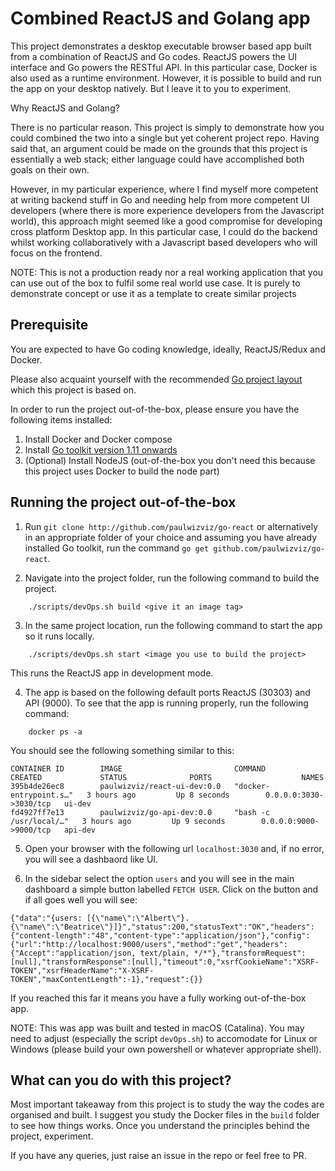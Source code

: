 # Combined ReactJS and Golang app

This project demonstrates a desktop executable browser based app built from a combination of ReactJS and Go codes. ReactJS powers the UI interface and Go powers the RESTful API. In this particular case, Docker is also used as a runtime environment. However, it is possible to build and run the app on your desktop natively. But I leave it to you to experiment.

Why ReactJS and Golang?

There is no particular reason. This project is simply to demonstrate how you could combined the two into a single but yet coherent project repo. Having said that, an argument could be made on the grounds that this project is essentially a web stack; either language could have accomplished both goals on their own.

However, in my particular experience, where I find myself more competent at writing backend stuff in Go and needing help from more competent UI developers (where there is more experience developers from the Javascript world), this approach might seemed like a good compromise for developing cross platform Desktop app. In this particular case, I could do the backend whilst working collaboratively with a Javascript based developers who will focus on the frontend.

NOTE: This is not a production ready nor a real working application that you can use out of the box to fulfil some real world use case. It is purely to demonstrate concept or use it as a template to create similar projects

## Prerequisite

You are expected to have Go coding knowledge, ideally, ReactJS/Redux and Docker.

Please also acquaint yourself with the recommended [Go project layout](https://github.com/golang-standards/project-layout) which this project is based on.

In order to run the project out-of-the-box, please ensure you have the following items installed:

1. Install Docker and Docker compose
2. Install [Go toolkit version 1.11 onwards](https://blog.golang.org/)
3. (Optional) Install NodeJS (out-of-the-box you don't need this because this project uses Docker to build the node part)

## Running the project out-of-the-box

1. Run `git clone http://github.com/paulwizviz/go-react` or alternatively in an appropriate folder of your choice and assuming you have already installed Go toolkit, run the command `go get github.com/paulwizviz/go-react`.

2. Navigate into the project folder, run the following command to build the project.
```
    ./scripts/devOps.sh build <give it an image tag>
```

3. In the same project location, run the following command to start the app so it runs locally.
```
    ./scripts/devOps.sh start <image you use to build the project>
```
This runs the ReactJS app in development mode.

4. The app is based on the following default ports ReactJS (30303) and API (9000). To see that the app is running properly, run the following command:
```
    docker ps -a
```
You should see the following something similar to this:
```
CONTAINER ID        IMAGE                         COMMAND                  CREATED             STATUS              PORTS                    NAMES
395b4de26ec8        paulwizviz/react-ui-dev:0.0   "docker-entrypoint.s…"   3 hours ago         Up 8 seconds        0.0.0.0:3030->3030/tcp   ui-dev
fd4927ff7e13        paulwizviz/go-api-dev:0.0     "bash -c /usr/local/…"   3 hours ago         Up 9 seconds        0.0.0.0:9000->9000/tcp   api-dev
```

5. Open your browser with the following url `localhost:3030` and, if no error, you will see a dashbaord like UI.

6. In the sidebar select the option `users` and you will see in the main dashboard a simple button labelled `FETCH USER`. Click on the button and if all goes well you will see:

```
{"data":"{users: [{\"name\":\"Albert\"}.{\"name\":\"Beatrice\"}]}","status":200,"statusText":"OK","headers":{"content-length":"48","content-type":"application/json"},"config":{"url":"http://localhost:9000/users","method":"get","headers":{"Accept":"application/json, text/plain, */*"},"transformRequest":[null],"transformResponse":[null],"timeout":0,"xsrfCookieName":"XSRF-TOKEN","xsrfHeaderName":"X-XSRF-TOKEN","maxContentLength":-1},"request":{}}
```

If you reached this far it means you have a fully working out-of-the-box app.

NOTE: This was app was built and tested in macOS (Catalina). You may need to adjust (especially the script `devOps.sh`) to accomodate for Linux or Windows (please build your own powershell or whatever appropriate shell).

## What can you do with this project?

Most important takeaway from this project is to study the way the codes are organised and built. I suggest you study the Docker files in the `build` folder to see how things works. Once you understand the principles behind the project, experiment. 

If you have any queries, just raise an issue in the repo or feel free to PR.